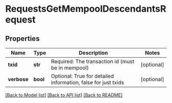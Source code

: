 # RequestsGetMempoolDescendantsRequest

## Properties
Name | Type | Description | Notes
------------ | ------------- | ------------- | -------------
**txid** | **str** | Required: The transaction id (must be in mempool) | [optional] 
**verbose** | **bool** | Optional: True for detailed information, false for just txids | [optional] 

[[Back to Model list]](../README.md#documentation-for-models) [[Back to API list]](../README.md#documentation-for-api-endpoints) [[Back to README]](../README.md)

